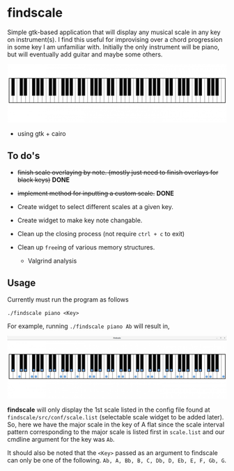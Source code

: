 # findscale #

Simple gtk-based application that will display any musical scale in any key on instrument(s). I find this useful for improvising over a chord progression in some key I am unfamiliar with. Initially the only instrument will be piano, but will eventually add guitar and maybe some others.

![piano](./src/imgs/piano.png ) 

- using gtk + cairo

## To do's ##

- ~~finish scale overlaying by note. (mostly just need to finish overlays for black keys)~~ **DONE**
- ~~implement method for inputting a custom scale.~~ **DONE**

- Create widget to select different scales at a given key.
- Create widget to make key note changable.
- Clean up the closing process (not require `ctrl + c` to exit)
- Clean up `free`ing of various memory structures.
  - Valgrind analysis

## Usage ##

Currently must run the program as follows
```
./findscale piano <Key>
```
For example, running `./findscale piano Ab` will result in,

![Ab-major-scale](./examples/Ab-major-scale.png)

__findscale__ will only display the 1st scale listed in the config file found at `findscale/src/conf/scale.list` (selectable scale widget to be added later). So, here we have the major scale in the key of A flat since the scale interval pattern corresponding to the major scale is listed first in `scale.list` and our cmdline argument for the key was `Ab`.

It should also be noted that the `<Key>` passed as an argument to findscale can only be one of the following. `Ab, A, Bb, B, C, Db, D, Eb, E, F, Gb, G`.

